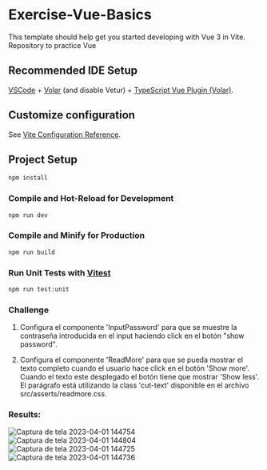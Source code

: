 # Exercise-Vue-Basics

This template should help get you started developing with Vue 3 in Vite. Repository to practice Vue

## Recommended IDE Setup

[VSCode](https://code.visualstudio.com/) + [Volar](https://marketplace.visualstudio.com/items?itemName=Vue.volar) (and disable Vetur) + [TypeScript Vue Plugin (Volar)](https://marketplace.visualstudio.com/items?itemName=Vue.vscode-typescript-vue-plugin).

## Customize configuration

See [Vite Configuration Reference](https://vitejs.dev/config/).

## Project Setup

```sh
npm install
```

### Compile and Hot-Reload for Development

```sh
npm run dev
```

### Compile and Minify for Production

```sh
npm run build
```

### Run Unit Tests with [Vitest](https://vitest.dev/)

```sh
npm run test:unit
```

### Challenge

1. Configura el componente 'InputPassword' para que se muestre la contraseña introducida en el input haciendo click en el botón "show password".

2. Configura el componente 'ReadMore' para que se pueda mostrar el texto completo cuando el usuario hace click en el botón 'Show more'. Cuando el texto este desplegado el botón tiene que mostrar 'Show less'. El parágrafo está utilizando la class 'cut-text' disponible en el archivo src/asserts/readmore.css.

### Results:
![Captura de tela 2023-04-01 144754](https://user-images.githubusercontent.com/116892294/229290065-e9e23e51-ab31-4b0e-a77b-906b6be8353f.png)
![Captura de tela 2023-04-01 144804](https://user-images.githubusercontent.com/116892294/229290064-7e3a2e04-db17-4944-b53e-af608dcd9daa.png)
![Captura de tela 2023-04-01 144725](https://user-images.githubusercontent.com/116892294/229290067-920a7c0b-9fc6-4036-ae4b-983aa37d57cc.png)
![Captura de tela 2023-04-01 144736](https://user-images.githubusercontent.com/116892294/229290066-a9ec09b7-fff2-4f7f-8280-c0d888fcb868.png)


